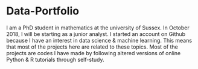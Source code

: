 # Data-Portfolio

I am a PhD student in mathematics at the university of Sussex. In October 2018, I will be starting as a junior analyst. I started an account on Github because I have an interest in data science & machine learning. This means that most of the projects here are related to these topics. Most of the projects are codes I have made by following altered versions of online Python & R tutorials through self-study. 

